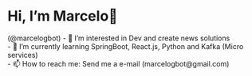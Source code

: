 <h1>Hi, I’m Marcelo👋</h1>
(@marcelogbot)
- 👀 I’m interested in Dev and create news solutions </br>
- 🌱 I’m currently learning SpringBoot, React.js, Python and Kafka (Micro services) </br>
- 📫 How to reach me: Send me a e-mail (marcelogbot@gmail.com) </br>


<!---![Marcelo's GitHub stats](https://github-readme-stats.vercel.app/api?username=marcelogbot&count_private=true&show_icons=true&theme=merko)
![Top Langs](https://github-readme-stats.vercel.app/api/top-langs/?username=marcelogbot&layout=compact&count_private=true&theme=merko)--->

<!---
marcelogbot/marcelogbot is a ✨ special ✨ repository because its `README.md` (this file) appears on your GitHub profile.
You can click the Preview link to take a look at your changes.
--->

